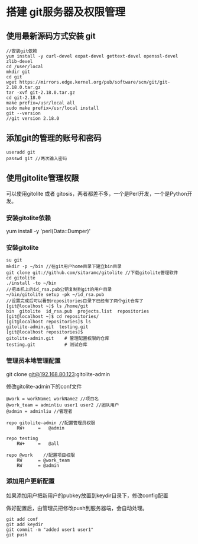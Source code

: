 # 搭建 git服务器及权限管理 

## 使用最新源码方式安装 git
```
//安装git依赖
yum install -y curl-devel expat-devel gettext-devel openssl-devel zlib-devel
cd /user/local
mkdir git
cd git
wget https://mirrors.edge.kernel.org/pub/software/scm/git/git-2.18.0.tar.gz
tar -xvf git-2.18.0.tar.gz
cd git-2.18.0
make prefix=/usr/local all
sudo make prefix=/usr/local install
git --version
//git version 2.18.0
```
## 添加git的管理的账号和密码
```
useradd git
passwd git //两次输入密码
```

## 使用gitolite管理权限
可以使用gitolite 或者 gitosis，两者都差不多，一个是Perl开发，一个是Python开发。

### 安装gitolite依赖
yum install -y 'perl(Data::Dumper)'

### 安装gitolite
```
su git
mkdir -p ~/bin //在git用户home目录下建立bin目录
git clone git://github.com/sitaramc/gitolite //下载gitolite管理软件
cd gitolite
./install -to ~/bin
//把本机上的id_rsa.pub公钥复制到git的用户目录
~/bin/gitolite setup -pk ~/id_rsa.pub 
//设置完成后可以看到repositories目录下已经有了两个git仓库了
[git@localhost ~]$ ls /home/git
bin  gitolite  id_rsa.pub  projects.list  repositories
[git@localhost ~]$ cd repositories/
[git@localhost repositories]$ ls
gitolite-admin.git  testing.git
[git@localhost repositories]$ 
gitolite-admin.git    # 管理配置权限的仓库
testing.git           # 测试仓库
```
### 管理员本地管理配置
git clone git@192.168.80.123:gitolite-admin

修改gitolite-admin下的conf文件
```
@work = workName1 workName2 //项目名
@work_team = adminliu user1 user2 //团队用户 
@admin = adminliu //管理者

repo gitolite-admin //配置管理员权限
    RW+     =   @admin

repo testing
    RW+     =   @all
    
repo @work    //配置项目权限
    RW      = @work_team
    RW      = @admin  
```

### 添加用户更新配置
如果添加用户把新用户的pubkey放置到keydir目录下，修改config配置

做好配置后，由管理员把修改push到服务器端，会自动处理。
```
git add conf
git add keydir
git commit -m "added user1 user1"
git push
```